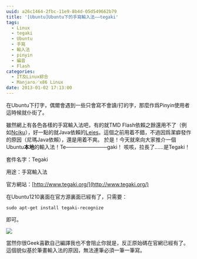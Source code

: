 ```yaml
---
uuid: a26c1464-2fbc-11e9-8b4d-05d549662b79
title: '[Ubuntu]Ubuntu下的手寫輸入法——tegaki'
tags:
  - Linux
  - tegaki
  - Ubuntu
  - 手寫
  - 輸入法
  - pinyin
  - 編音
  - Flash
categories:
  - IT及Linux綜合
  - Manjaro／x86 Linux
date: 2013-01-02 17:13:00
---
```


在Ubuntu下打字，偶爾會遇到一些只會寫不會讀/打的字，那麼作爲Pinyin使用者這時候就仆街了。

雖然網上有各色各樣的手寫輸入法吧，有的就TMD Flash依賴之餘還用不了（例如[Nciku](http://www.nciku.com.tw/)），好一點的就Java依賴的[Leies](http://ime.g4team.com/mouse/ime2.html)。這個之前用着不錯，不過因爲潔癖發作的原因（尼瑪Java依賴），還是用着不爽。
於是！今天就來向大家推介一個Ubuntu**本地**的輸入法！Te————————gaki！
咳咳，拉長了……是Tegaki！

套件名字：Tegaki

用途：手寫輸入法

官方網站：[http://www.tegaki.org/](http://www.tegaki.org/)


在Ubuntu1210裏面在官方源裏面已經有了，只需要：

`sudo apt-get install tegaki-recognize`

即可。 

[![](https://4.bp.blogspot.com/-UC6toOnEHdk/UOP6BTheHxI/AAAAAAAAdTQ/QsOuZnI5iuo/s640/%E8%9E%A2%E5%B9%95%E6%93%B7%E5%9C%96%E5%AD%98%E7%82%BA+2013-01-02+17:12:22.png)](https://4.bp.blogspot.com/-UC6toOnEHdk/UOP6BTheHxI/AAAAAAAAdTQ/QsOuZnI5iuo/s1600/%E8%9E%A2%E5%B9%95%E6%93%B7%E5%9C%96%E5%AD%98%E7%82%BA+2013-01-02+17:12:22.png)





當然你很Geek喜歡自己編譯我也不會阻止你就是，反正原始碼在官網已經有了。
這個貌似基於筆畫輸入法的原因，無法連筆必須一筆一筆寫。
